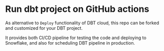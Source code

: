 # Run dbt project on GitHub actions
As alternative to `Deploy` functionality of DBT cloud, this repo can be forked and customized for your DBT project.

It provides both CI/CD pipeline for testing the code and deploying to Snowflake, and also for scheduling DBT pipeline in production.
